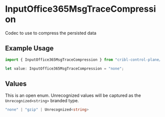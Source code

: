 # InputOffice365MsgTraceCompression

Codec to use to compress the persisted data

## Example Usage

```typescript
import { InputOffice365MsgTraceCompression } from "cribl-control-plane/models/operations";

let value: InputOffice365MsgTraceCompression = "none";
```

## Values

This is an open enum. Unrecognized values will be captured as the `Unrecognized<string>` branded type.

```typescript
"none" | "gzip" | Unrecognized<string>
```